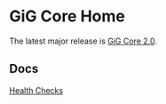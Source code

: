 # GiG Core Home

The latest major release is [GiG Core 2.0](release-notes/2.0).

## Docs

[Health Checks](src/GiG.Core.Extensions.HealthCheck/README.md)